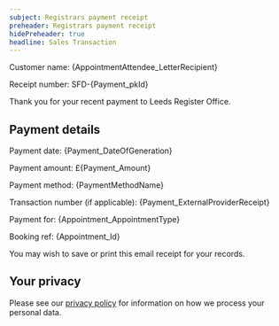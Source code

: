 ```yaml
---
subject: Registrars payment receipt
preheader: Registrars payment receipt
hidePreheader: true
headline: Sales Transaction
---
```


Customer name: {AppointmentAttendee_LetterRecipient}

Receipt number: SFD-{Payment_pkId}

Thank you for your recent payment to Leeds Register Office.


## Payment details

Payment date: {Payment_DateOfGeneration}

Payment amount: £{Payment_Amount}

Payment method: {PaymentMethodName}

Transaction number (if applicable): {Payment_ExternalProviderReceipt}

Payment for: {Appointment_AppointmentType}

Booking ref: {Appointment_Id}



You may wish to save or print this email receipt for your records.


## Your privacy
Please see our [privacy policy](https://www.leeds.gov.uk/registrarsprivacy) for information on how we process your personal data.
